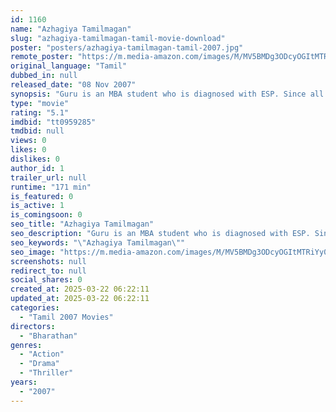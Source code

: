 ```yaml
---
id: 1160
name: "Azhagiya Tamilmagan"
slug: "azhagiya-tamilmagan-tamil-movie-download"
poster: "posters/azhagiya-tamilmagan-tamil-2007.jpg"
remote_poster: "https://m.media-amazon.com/images/M/MV5BMDg3ODcyOGItMTRiYy00NzUxLWE4NTAtYzVmNGNlOTUwNTYwXkEyXkFqcGc@._V1_SX300.jpg"
original_language: "Tamil"
dubbed_in: null
released_date: "08 Nov 2007"
synopsis: "Guru is an MBA student who is diagnosed with ESP. Since all his visions come true, he runs away to Mumbai when he sees himself stabbing his girlfriend. Unfortunately, he has a lookalike who's a crook."
type: "movie"
rating: "5.1"
imdbid: "tt0959285"
tmdbid: null
views: 0
likes: 0
dislikes: 0
author_id: 1
trailer_url: null
runtime: "171 min"
is_featured: 0
is_active: 1
is_comingsoon: 0
seo_title: "Azhagiya Tamilmagan"
seo_description: "Guru is an MBA student who is diagnosed with ESP. Since all his visions come true, he runs away to Mumbai when he sees himself stabbing his girlfriend. Unfortunately, he has a lookalike who's a crook."
seo_keywords: "\"Azhagiya Tamilmagan\""
seo_image: "https://m.media-amazon.com/images/M/MV5BMDg3ODcyOGItMTRiYy00NzUxLWE4NTAtYzVmNGNlOTUwNTYwXkEyXkFqcGc@._V1_SX300.jpg"
screenshots: null
redirect_to: null
social_shares: 0
created_at: 2025-03-22 06:22:11
updated_at: 2025-03-22 06:22:11
categories:
  - "Tamil 2007 Movies"
directors:
  - "Bharathan"
genres:
  - "Action"
  - "Drama"
  - "Thriller"
years:
  - "2007"
---
```

